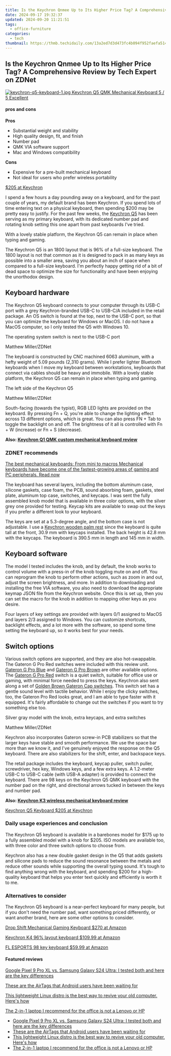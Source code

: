 ```yaml
---
title: Is the Keychron Qnmee Up to Its Higher Price Tag? A Comprehensive Review by Tech Expert on ZDNet
date: 2024-09-17 19:32:37
updated: 2024-09-20 11:21:51
tags:
  - office-furniture
categories:
  - tech
thumbnail: https://thmb.techidaily.com/13a2ed7d3d473fc4b094f952faefa5141a38181bbb0354fc87e696c7a5f69650.png
---
```


## Is the Keychron Qnmee Up to Its Higher Price Tag? A Comprehensive Review by Tech Expert on ZDNet

[![keychron-q5-keyboard-1.jpg](https://www.zdnet.com/a/img/2022/07/22/36d26d00-400b-4f1d-823f-1ffedfeee39a/keychron-q5-keyboard-1.jpg) Keychron Q5 QMK Mechanical Keyboard 5 / 5  Excellent](https://www.keychron.com/products/keychron-q5-qmk-custom-mechanical-keyboard?variant=40010452271193) 

#### pros and cons

**Pros** 
* Substantial weight and stability
* High quality design, fit, and finish
* Number pad
* QMK VIA software support
* Mac and Windows compatibility

**Cons** 
* Expensive for a pre-built mechanical keyboard
* Not ideal for users who prefer wireless portability

[$205 at Keychron](https://www.keychron.com/products/keychron-q5-qmk-custom-mechanical-keyboard?variant=40010452271193)

I spend a few hours a day pounding away on a keyboard, and for the past couple of years, my default brand has been Keychron. If you spend lots of time entering text on a physical keyboard, then spending $200 may be pretty easy to justify. For the past few weeks, the [Keychron Q5](https://www.keychron.com/products/keychron-q5-qmk-custom-mechanical-keyboard?variant=40010452271193) has been serving as my primary keyboard, with its dedicated number pad and rotating knob setting this one apart from past keyboards I've tried.

With a lovely stable platform, the Keychron Q5 can remain in place when typing and gaming. 

The Keychron Q5 is an 1800 layout that is 96% of a full-size keyboard. The 1800 layout is not that common as it is designed to pack in as many keys as possible into a smaller area, saving you about an inch of space when compared to a full-size keyboard. I'm perfectly happy getting rid of a bit of dead space to optimize the size for functionality and have been enjoying the unorthodox design. 

## Keyboard hardware

The Keychron Q5 keyboard connects to your computer through its USB-C port with a grey Keychron-branded USB-C to USB-C/A included in the retail package. An OS switch is found at the top, next to the USB-C port, so that you can optimize the keyboard for Windows or MacOS. I do not have a MacOS computer, so I only tested the Q5 with Windows 10.

The operating system switch is next to the USB-C port

Matthew Miller/ZDNet

The keyboard is constructed by CNC machined 6063 aluminum, with a hefty weight of 5.09 pounds (2,310 grams). While I prefer lighter Bluetooth keyboards when I move my keyboard between workstations, keyboards that connect via cables should be heavy and immobile. With a lovely stable platform, the Keychron Q5 can remain in place when typing and gaming.

The left side of the Keychron Q5

Matthew Miller/ZDNet

South-facing (towards the typist), RGB LED lights are provided on the keyboard. By pressing Fn + Q, you're able to change the lighting effect across 13 different options, which is great. You can also press FN + Tab to toggle the backlight on and off. The brightness of it all is controlled with Fn + W (increase) or Fn + S (decrease).

**Also: [Keychron Q1 QMK custom mechanical keyboard review](https://www.zdnet.com/product/keychron-q1-qmk-custom-mechanical-keyboard/)**

### **ZDNET** recommends

[The best mechanical keyboards: From mini to macros Mechanical keyboards have become one of the fastest-growing areas of gaming and PC peripherals.  Read now](https://www.zdnet.com/article/best-mechanical-keyboard/)

The keyboard has several layers, including the bottom aluminum case, silicone gaskets, case foam, the PCB, sound absorbing foam, gaskets, steel plate, aluminum top case, switches, and keycaps. I was sent the fully assembled knob model that is available in three color options, with the silver grey one provided for testing. Keycap kits are available to swap out the keys if you prefer a different look to your keyboard.

The keys are set at a 5.3-degree angle, and the bottom case is not adjustable. I use a [Keychron wooden palm rest](https://buy.geni.us/Proxy.ashx?TSID=368250&GR%5FURL=https%3A%2F%2Fwww.amazon.com%2FWalnut-Keychron-Bluetooth-Mechanical-Keyboard%2Fdp%2FB07Y84SP8G%2F%3Ftag%3Dzd-buy-button-20%26ascsubtag%3D%5F%5FCOM%5FCLICK%5FID%5F%5F%7C17ca5000-3920-46d3-a543-7da2bfe350bc%7Cdtp&dtb=1) since the keyboard is quite tall at the front, 30.9 mm with keycaps installed. The back height is 42.8 mm with the keycaps. The keyboard is 390.5 mm in length and 145 mm in width.

## Keyboard software

The model I tested includes the knob, and by default, the knob works to control volume with a press-in of the knob toggling mute on and off. You can reprogram the knob to perform other actions, such as zoom in and out, adjust the screen brightness, and more. In addition to downloading and installing the free VIA software, you also need to download the appropriate keymap JSON file from the Keychron website. Once this is set up, then you can set the macro for the knob in addition to mapping other keys as you desire.

Four layers of key settings are provided with layers 0/1 assigned to MacOS and layers 2/3 assigned to Windows. You can customize shortcuts, backlight effects, and a lot more with the software, so spend some time setting the keyboard up, so it works best for your needs.

## Switch options

Various switch options are supported, and they are also hot-swappable. The Gateron G Pro Red switches were included with this review unit. [Gateron G Pro Blue](https://www.keychron.com/products/gateron-switch-set?variant=31923910705241) and [Gateron G Pro Brown](https://www.keychron.com/products/gateron-switch-set?variant=31923912376409) are other available options. The [Gateron G Pro Red](https://www.keychron.com/products/gateron-switch-set) switch is a quiet switch, suitable for office use or gaming, with minimal force needed to press the keys. Keychron also sent along a set of [Golden Brown Gateron Cap switches](https://www.keychron.com/products/gateron-cap-switch-set?variant=39371706302553). This switch set has a gentle sound level with tactile behavior. While I enjoy the clicky switches, too, the Gateron Pro Red looks great, and I am able to type faster with it equipped. It's fairly affordable to change out the switches if you want to try something else too.

Silver gray model with the knob, extra keycaps, and extra switches

Matthew Miller/ZDNet

Keychron also incorporates Gateron screw-in PCB stabilizers so that the larger keys have stable and smooth performance. We use the space bar more than we know it, and I've genuinely enjoyed the response on the Q5 keyboard. There are also stabilizers for the shift, enter, and backspace keys.

The retail package includes the keyboard, keycap puller, switch puller, screwdriver, hex key, Windows keys, and a few extra keys. A 1.2-meter USB-C to USB-C cable (with USB-A adapter) is provided to connect the keyboard. There are 98 keys on the Keychron Q5 QMK keyboard with the number pad on the right, and directional arrows tucked in between the keys and number pad.

**Also: [Keychron K3 wireless mechanical keyboard review](https://www.zdnet.com/product/keychron-k3-wireless-mechanical-keyboard/)**

[Keychron Q5 Keyboard $205 at Keychron](https://www.keychron.com/products/keychron-q5-qmk-custom-mechanical-keyboard?variant=40010452271193)

### Daily usage experiences and conclusion

The Keychron Q5 keyboard is available in a barebones model for $175 up to a fully assembled model with a knob for $205\. ISO models are available too, with three color and three switch options to choose from.

Keychron also has a new double gasket design in the Q5 that adds gaskets and silicone pads to reduce the sound resonance between the metals and reduce other sounds while supporting the overall typing sound. It's tough to find anything wrong with the keyboard, and spending $200 for a high-quality keyboard that helps you enter text quickly and efficiently is worth it to me.

### Alternatives to consider

The Keychron Q5 keyboard is a near-perfect keyboard for many people, but if you don't need the number pad, want something priced differently, or want another brand, here are some other options to consider.

[Drop Shift Mechanical Gaming Keyboard $270 at Amazon](https://buy.geni.us/Proxy.ashx?TSID=368250&GR%5FURL=https%3A%2F%2Fwww.amazon.com%2Fdp%2FB08L8K7SYZ%3Ftag%3Dzd-buy-button-20%26ascsubtag%3D%5F%5FCOM%5FCLICK%5FID%5F%5F%7C17ca5000-3920-46d3-a543-7da2bfe350bc%7Cdtp&dtb=1)

[Keychron K4 96% layout keyboard $109.99 at Amazon](https://buy.geni.us/Proxy.ashx?TSID=368250&GR%5FURL=https%3A%2F%2Fwww.amazon.com%2Fdp%2FB08LSQXKMN%3FlinkCode%3Dogi%26th%3D1%26psc%3D1%26tag%3Dzd-buy-button-20%26ascsubtag%3D%5F%5FCOM%5FCLICK%5FID%5F%5F%7C17ca5000-3920-46d3-a543-7da2bfe350bc%7Cdtp&dtb=1)

[FL ESPORTS 98 key keyboard $59.99 at Amazon](https://buy.geni.us/Proxy.ashx?TSID=368250&GR%5FURL=https%3A%2F%2Fwww.amazon.com%2Fdp%2FB09GB577FW%3FlinkCode%3Dogi%26th%3D1%26psc%3D1%26tag%3Dzd-buy-button-20%26ascsubtag%3D%5F%5FCOM%5FCLICK%5FID%5F%5F%7C17ca5000-3920-46d3-a543-7da2bfe350bc%7Cdtp&dtb=1)

#### Featured reviews

[Google Pixel 9 Pro XL vs. Samsung Galaxy S24 Ultra: I tested both and here are the key differences](https://www.zdnet.com/article/google-pixel-9-pro-xl-vs-samsung-galaxy-s24-ultra/ "Google Pixel 9 Pro XL vs. Samsung Galaxy S24 Ultra: I tested both and here are the key differences")

[These are the AirTags that Android users have been waiting for](https://www.zdnet.com/article/these-are-the-airtags-that-android-users-have-been-waiting-for/ "These are the AirTags that Android users have been waiting for")

[This lightweight Linux distro is the best way to revive your old computer. Here's how](https://www.zdnet.com/article/this-lightweight-linux-distro-is-the-best-way-to-revive-your-old-computer-heres-how/ "This lightweight Linux distro is the best way to revive your old computer. Here's how")

[The 2-in-1 laptop I recommend for the office is not a Lenovo or HP](https://www.zdnet.com/article/one-of-the-most-versatile-2-in-1-laptops-ive-tested-is-not-a-lenovo-or-hp/ "The 2-in-1 laptop I recommend for the office is not a Lenovo or HP")

* [Google Pixel 9 Pro XL vs. Samsung Galaxy S24 Ultra: I tested both and here are the key differences](https://www.zdnet.com/article/google-pixel-9-pro-xl-vs-samsung-galaxy-s24-ultra/ "Google Pixel 9 Pro XL vs. Samsung Galaxy S24 Ultra: I tested both and here are the key differences")
* [These are the AirTags that Android users have been waiting for](https://www.zdnet.com/article/these-are-the-airtags-that-android-users-have-been-waiting-for/ "These are the AirTags that Android users have been waiting for")
* [This lightweight Linux distro is the best way to revive your old computer. Here's how](https://www.zdnet.com/article/this-lightweight-linux-distro-is-the-best-way-to-revive-your-old-computer-heres-how/ "This lightweight Linux distro is the best way to revive your old computer. Here's how")
* [The 2-in-1 laptop I recommend for the office is not a Lenovo or HP](https://www.zdnet.com/article/one-of-the-most-versatile-2-in-1-laptops-ive-tested-is-not-a-lenovo-or-hp/ "The 2-in-1 laptop I recommend for the office is not a Lenovo or HP")

<ins class="adsbygoogle"
     style="display:block"
     data-ad-format="autorelaxed"
     data-ad-client="ca-pub-7571918770474297"
     data-ad-slot="1223367746"></ins>



<ins class="adsbygoogle"
     style="display:block"
     data-ad-client="ca-pub-7571918770474297"
     data-ad-slot="8358498916"
     data-ad-format="auto"
     data-full-width-responsive="true"></ins>

